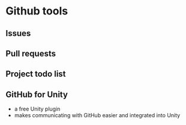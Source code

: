 # Github tools


## Issues

## Pull requests

## Project todo list

## GitHub for Unity

- a free Unity plugin
- makes communicating with GitHub easier and integrated into Unity